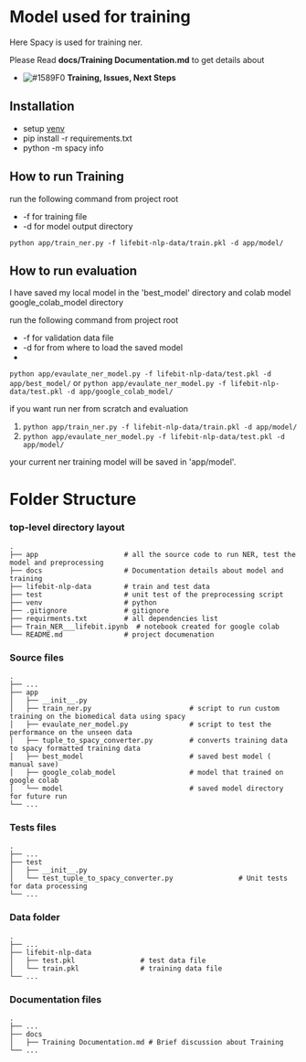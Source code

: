 # Model used for training
Here Spacy is used for training ner.

Please Read **docs/Training Documentation.md** to get details about 
 - ![#1589F0](https://via.placeholder.com/15/1589F0/000000?text=+)  **Training, Issues, Next Steps** 

## Installation
- setup [venv](https://packaging.python.org/guides/installing-using-pip-and-virtual-environments/)
- pip install -r requirements.txt 
- python -m spacy info

## How to run Training
run the following command from project root
- -f for training file
- -d for model output directory

`python app/train_ner.py -f lifebit-nlp-data/train.pkl -d app/model/`

## How to run evaluation
I have saved my local model in the 'best_model' directory and
colab model google_colab_model directory

run the following command from project root
- -f for validation data file
- -d for from where to load the saved model
- 
`python app/evaulate_ner_model.py -f lifebit-nlp-data/test.pkl -d app/best_model/`
or 
`python app/evaulate_ner_model.py -f lifebit-nlp-data/test.pkl -d app/google_colab_model/`

if you want run ner from scratch and evaluation 
1. `python app/train_ner.py -f lifebit-nlp-data/train.pkl -d app/model/`
2. `python app/evaulate_ner_model.py -f lifebit-nlp-data/test.pkl -d app/model/`

your current ner training model will be saved in 'app/model'.

Folder Structure
============================

### top-level directory layout

    .
    ├── app                     # all the source code to run NER, test the model and preprocessing 
    ├── docs                    # Documentation details about model and training
    ├── lifebit-nlp-data        # train and test data
    ├── test                    # unit test of the preprocessing script
    ├── venv                    # python                  
    ├── .gitignore              # gitignore                  
    ├── requirments.txt         # all dependencies list                  
    ├── Train_NER___lifebit.ipynb  # notebook created for google colab                
    └── README.md               # project documenation



### Source files
    .
    ├── ...
    ├── app
    │   ├── __init__.py
    │   ├── train_ner.py                        # script to run custom training on the biomedical data using spacy
    │   ├── evaulate_ner_model.py               # script to test the performance on the unseen data
    │   ├── tuple_to_spacy_converter.py         # converts training data to spacy formatted training data
    │   ├── best_model                          # saved best model ( manual save)
    │   ├── google_colab_model                  # model that trained on google colab
    │   └── model                               # saved model directory for future run
    └── ...


### Tests files
    .
    ├── ...
    ├── test
    │   ├── __init__.py         
    │   └── test_tuple_to_spacy_converter.py                # Unit tests for data processing
    └── ...

### Data folder
    .
    ├── ...
    ├── lifebit-nlp-data
    │   ├── test.pkl                # test data file 
    │   └── train.pkl               # training data file
    └── ...

### Documentation files
    .
    ├── ...
    ├── docs
    │   ├── Training Documentation.md # Brief discussion about Training
    └── ...